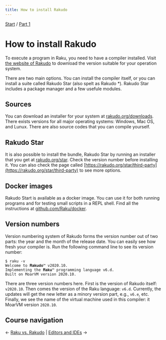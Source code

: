 ```yaml
---
title: How to install Rakudo
---
```


[Start](../) / [Part 1](../part1)

# How to install Rakudo

To execute a program in Raku, you need to have a compiler installed. Visit [the website of Rakudo](https://rakudo.org) to download the version suitable for your operation system.

There are two main options. You can install the compiler itself, or you can install a suite called Rakudo Star (also spelt as Rakudo *). Rakudo Star includes a package manager and a few usefule modules.

## Sources

You can download an installer for your system at [rakudo.org/downloads](https://rakudo.org/downloads). There exists versions for all major operating systems: Windows, Mac OS, and Lunux. There are also source codes that you can compile yourself.

## Rakudo Star

It is also possible to install the bundle, Rakudo Star by running an installer that you get at [rakudo.org/star](https://rakudo.org/star). Check the version number before installing it. You can also check the page called [https://rakudo.org/star/third-party](https://rakudo.org/star/third-party) to see more options.

## Docker images

Rakudo Start is available as a docker image. You can use it for both running programs and for testing small scripts in a REPL shell. Find all the instructions at [github.com/Raku/docker](https://github.com/Raku/docker).

## Version numbers

Version numbering system of Rakudo forms the version number out of two parts: the year and the month of the release date. You can easily see how fresh your compiler is. Run the following command line to see its version number:

    $ raku -v
    Welcome to 𝐑𝐚𝐤𝐮𝐝𝐨™ v2020.10.
    Implementing the 𝐑𝐚𝐤𝐮™ programming language v6.d.
    Built on MoarVM version 2020.10.

There are three version numbers here. First is the version of Rakudo itself: `v2020.10`. Then comes the version of the Raku language: `v6.d`. Currently, the updates will get the new letter as a minory version part, e.g., `v6.e`, etc. Finally, we see the name of the virtual machine used in this compiler: it MoarVM version `2020.10`.

## Course navigation

← [Raku vs. Rakudo](../raku-vs-rakudo) | [Editors and IDEs](../editors-and-ides) →
